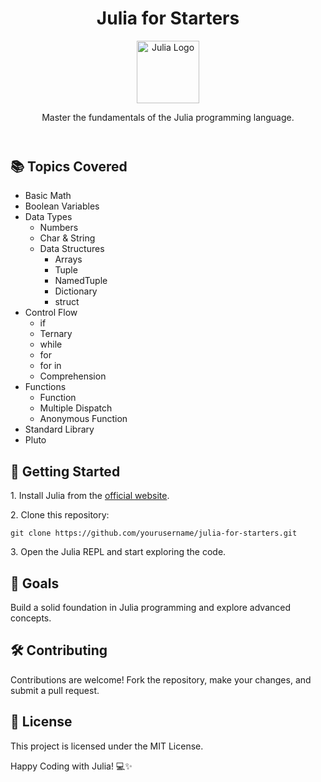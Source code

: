 <!DOCTYPE html>
<html lang="en">
<head>
  <meta charset="UTF-8">
  <meta name="viewport" content="width=device-width, initial-scale=1.0">
</head>
<body>
  <header>
    <h1>Julia for Starters</h1>
    <img src="https://upload.wikimedia.org/wikipedia/commons/thumb/1/1f/Julia_Programming_Language_Logo.svg/1200px-Julia_Programming_Language_Logo.svg.png" alt="Julia Logo" width="100">
    <p>Master the fundamentals of the Julia programming language.</p>
  </header>

  <section>
    <h2>📚 Topics Covered</h2>
    <ul>
      <li>Basic Math</li>
      <li>Boolean Variables</li>
      <li>Data Types
        <ul>
          <li>Numbers</li>
          <li>Char & String</li>
          <li>Data Structures
            <ul>
              <li>Arrays</li>
              <li>Tuple</li>
              <li>NamedTuple</li>
              <li>Dictionary</li>
              <li>struct</li>
            </ul>
          </li>
        </ul>
      </li>
      <li>Control Flow
        <ul>
          <li>if</li>
          <li>Ternary</li>
          <li>while</li>
          <li>for</li>
          <li>for in</li>
          <li>Comprehension</li>
        </ul>
      </li>
      <li>Functions
        <ul>
          <li>Function</li>
          <li>Multiple Dispatch</li>
          <li>Anonymous Function</li>
        </ul>
      </li>
      <li>Standard Library</li>
      <li>Pluto</li>
    </ul>
  </section>

  <section>
    <h2>🚀 Getting Started</h2>
    <p>1. Install Julia from the <a href="https://julialang.org/">official website</a>.</p>
    <p>2. Clone this repository:</p>
    <pre><code>git clone https://github.com/yourusername/julia-for-starters.git</code></pre>
    <p>3. Open the Julia REPL and start exploring the code.</p>
  </section>

  <section>
    <h2>🎯 Goals</h2>
    <p>Build a solid foundation in Julia programming and explore advanced concepts.</p>
  </section>

  <section>
    <h2>🛠️ Contributing</h2>
    <p>Contributions are welcome! Fork the repository, make your changes, and submit a pull request.</p>
  </section>

  <section>
    <h2>📄 License</h2>
    <p>This project is licensed under the MIT License.</p>
  </section>

  <footer>
    <p>Happy Coding with Julia! 💻✨</p>
  </footer>
</body>
</html>
